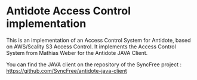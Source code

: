 # Antidote Access Control implementation

This is an implementation of an Access Control System for Antidote, based on AWS/Scality S3 Access Control.
It implements the Access Control System from Mathias Weber for the Antidote JAVA Client.

You can find the JAVA client on the repository of the SyncFree project : https://github.com/SyncFree/antidote-java-client